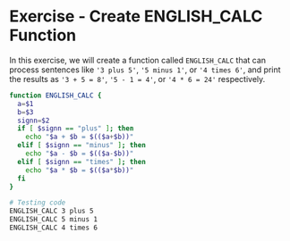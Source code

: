 # Exercise - Create ENGLISH_CALC Function

In this exercise, we will create a function called `ENGLISH_CALC` that can process sentences like `'3 plus 5'`, `'5 minus 1'`, or `'4 times 6'`, and print the results as `'3 + 5 = 8'`, `'5 - 1 = 4'`, or `'4 * 6 = 24'` respectively.

```bash
function ENGLISH_CALC {
  a=$1
  b=$3
  signn=$2
  if [ $signn == "plus" ]; then
    echo "$a + $b = $(($a+$b))"
  elif [ $signn == "minus" ]; then
    echo "$a - $b = $(($a-$b))"
  elif [ $signn == "times" ]; then
    echo "$a * $b = $(($a*$b))"
  fi
}

# Testing code
ENGLISH_CALC 3 plus 5
ENGLISH_CALC 5 minus 1
ENGLISH_CALC 4 times 6
```
